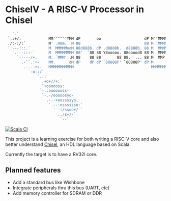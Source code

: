 # ChiselV - A RISC-V Processor in Chisel

```sh
   `.`
 `.:+/:            MM'""""'YMM dP       oo                   dP M""MMMMM""M
 ./:-:/:`          M' .mmm. `M 88                            88 M  MMMMM  M
 `:---:::.`        M  MMMMMooM 88d888b. dP .d8888b. .d8888b. 88 M  MMMMP  M
   `.---:::-`      M  MMMMMMMM 88'  `88 88 Y8ooooo. 88ooood8 88 M  MMMM' .M
     `-----/+.     M. `MMM' .M 88    88 88       88 88.  ... 88 M  MMP' .MM
       .-``.:+-    MM.     .dM dP    dP dP `88888P' `88888P' dP M     .dMMM
        .--.-+s-   MMMMMMMMMMM                                  MMMMMMMMMMM
          `-o::/`
              `.::
                .+o+//+:`
                `+oooooss:
               `-.:ooooooss-
                `-.-/ooooosyo-
                  .-.-+oossssyo.
                   `.--:osssssso:`
                     `--:/ssoo+/-`
                       ../s+/-`
                        `--`
```

[![Scala CI](https://github.com/carlosedp/chiselv/actions/workflows/scala.yml/badge.svg)](https://github.com/carlosedp/chiselv/actions/workflows/scala.yml)

This project is a learning exercise for both writing a RISC-V core and also
better understand [Chisel](https://www.chisel-lang.org/), an HDL language based on Scala.

Currently the target is to have a RV32I core.

## Planned features

* Add a standard bus like Wishbone
* Integrate peripherals thru this bus (UART, etc)
* Add memory controller for SDRAM or DDR
